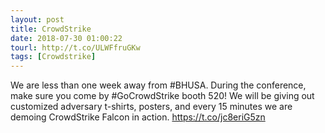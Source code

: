 ```yaml
---
layout: post
title: CrowdStrike
date: 2018-07-30 01:00:22
tourl: http://t.co/ULWFfruGKw
tags: [Crowdstrike]
---
```

We are less than one week away from #BHUSA. During the conference, make sure you come by #GoCrowdStrike booth 520! We will be giving out customized adversary t-shirts, posters, and every 15 minutes we are demoing CrowdStrike Falcon in action. https://t.co/jc8eriG5zn